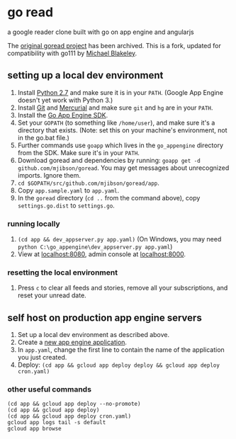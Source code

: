 # go read

a google reader clone built with go on app engine and angularjs

The [original goread project](https://github.com/mjibson/goread/issues)
has been archived. This is a fork, updated for compatibility with go111
by [Michael Blakeley](https://github.com/mblakele).

## setting up a local dev environment

1. Install [Python 2.7](http://www.python.org/download/releases/2.7.5/) and make sure it is in your `PATH`. (Google App Engine doesn't yet work with Python 3.)
1. Install [Git](http://gitscm.com/) and [Mercurial](http://mercurial.selenic.com/wiki/Download) and make sure `git` and `hg` are in your `PATH`.
1. Install the [Go App Engine SDK](https://developers.google.com/appengine/downloads#Google_App_Engine_SDK_for_Go).
1. Set your `GOPATH` (to something like `/home/user`), and make sure it's a directory that exists. (Note: set this on your machine's environment, not in the go.bat file.)
1. Further commands use `goapp` which lives in the `go_appengine` directory from the SDK. Make sure it's in your `PATH`.
1. Download goread and dependencies by running: `goapp get -d github.com/mjibson/goread`. You may get messages about unrecognized imports. Ignore them.
1. `cd $GOPATH/src/github.com/mjibson/goread/app`.
1. Copy `app.sample.yaml` to `app.yaml`.
1. In the `goread` directory (`cd ..` from the command above), copy `settings.go.dist` to `settings.go`.

### running locally

1. `(cd app && dev_appserver.py app.yaml)` (On Windows, you may need `python C:\go_appengine\dev_appserver.py app.yaml`)
1. View at [localhost:8080](http://localhost:8080), admin console at [localhost:8000](http://localhost:8000).
 
### resetting the local environment

1. Press `c` to clear all feeds and stories, remove all your subscriptions, and reset your unread date.

## self host on production app engine servers

1. Set up a local dev environment as described above.
1. Create a [new app engine application](https://cloud.google.com/console?getstarted=https://appengine.google.com).
1. In `app.yaml`, change the first line to contain the name of the application you just created.
1. Deploy: `(cd app && gcloud app deploy deploy && gcloud app deploy cron.yaml)`

### other useful commands

```
(cd app && gcloud app deploy --no-promote)
(cd app && gcloud app deploy)
(cd app && gcloud app deploy cron.yaml)
gcloud app logs tail -s default
gcloud app browse
```
